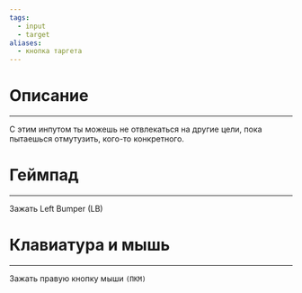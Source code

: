 ```yaml
---
tags:
  - input
  - target
aliases:
  - кнопка таргета
---
```

# Описание
___
С этим инпутом ты можешь не отвлекаться на другие цели, пока пытаешься отмутузить, кого-то конкретного.
# Геймпад
___
Зажать Left Bumper (LB)
# Клавиатура и мышь
___
Зажать правую кнопку мыши `(ПКМ)`